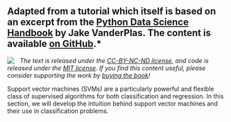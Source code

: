 ## Adapted from a tutorial which itself is based on an excerpt from the [Python Data Science Handbook](http://shop.oreilly.com/product/0636920034919.do) by Jake VanderPlas. The content is available [on GitHub](https://github.com/jakevdp/PythonDataScienceHandbook).*

<img align="left" style="padding-right:10px;" src="https://github.com/jakevdp/PythonDataScienceHandbook/blob/master/notebooks/figures/PDSH-cover-small.png?raw=1">

*The text is released under the [CC-BY-NC-ND license](https://creativecommons.org/licenses/by-nc-nd/3.0/us/legalcode), and code is released under the [MIT license](https://opensource.org/licenses/MIT). If you find this content useful, please consider supporting the work by [buying the book](http://shop.oreilly.com/product/0636920034919.do)!*

Support vector machines (SVMs) are a particularly powerful and flexible class of supervised algorithms for both classification and regression. In this section, we will develop the intuition behind support vector machines and their use in classification problems.
